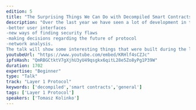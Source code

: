 ```yaml
---
edition: 5
title: "The Surprising Things We Can Do with Decompiled Smart Contracts"
description: "Over the last year we have seen a lot of development in the field of smart contract decompilation. This in turn has opened up a lot of new possibilities:
-better user interfaces
-new ways of finding security flaws
-making decisions regarding the future of protocol
-network analysis.
The talk will show some interesting things that were built during the last year."
youtubeUrl: "https://www.youtube.com/embed/KRHlf4sCZJc"
ipfsHash: "QmRBGCtktV7gXjhU3yU49qsgkx6qitL28e5Zo8yPg1P39W"
duration: 1702
expertise: "Beginner"
type: "Talk"
track: "Layer 1 Protocol"
keywords: ['decompiled','smart contracts','general']
tags: ['Layer 1 Protocol']
speakers: ['Tomasz Kolinko']
---
```

